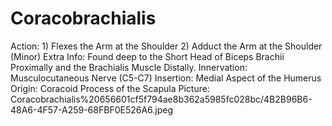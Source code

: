 # Coracobrachialis

Action: 1) Flexes the Arm at the Shoulder                               2) Adduct the Arm at the Shoulder (Minor)
Extra Info: Found deep to the Short Head of Biceps Brachii Proximally and the Brachialis Muscle Distally. 
Innervation: Musculocutaneous Nerve (C5-C7)
Insertion: Medial Aspect of the Humerus
Origin: Coracoid Process of the Scapula
Picture: Coracobrachialis%20656601cf5f794ae8b362a5985fc028bc/4B2B96B6-48A6-4F57-A259-68FBF0E526A6.jpeg